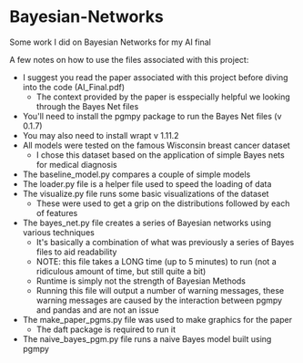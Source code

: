 # Bayesian-Networks
Some work I did on Bayesian Networks for my AI final

A few notes on how to use the files associated with this project:

+ I suggest you read the paper associated with this project before diving into the code (AI_Final.pdf)
    + The context provided by the paper is esspecially helpful we looking through the Bayes Net files
+ You'll need to install the pgmpy package to run the Bayes Net files (v 0.1.7)
+ You may also need to install wrapt v 1.11.2
+ All models were tested on the famous Wisconsin breast cancer dataset
    + I chose this dataset based on the application of simple Bayes nets for medical diagnosis
+ The baseline_model.py compares a couple of simple models
+ The loader.py file is a helper file used to speed the loading of data
+ The visualize.py file runs some basic visualizations of the dataset
    + These were used to get a grip on the distributions followed by each of features
+ The bayes_net.py file creates a series of Bayesian networks using various techniques
    + It's basically a combination of what was previously a series of Bayes files to aid readability
    + NOTE: this file takes a LONG time (up to 5 minutes) to run (not a ridiculous amount of time, but still quite a bit)
    + Runtime is simply not the strength of Bayesian Methods
    + Running this file will output a number of warning messages, these warning messages are caused by the interaction between pgmpy and pandas and are not an issue
+ The make_paper_pgms.py file was used to make graphics for the paper
    + The daft package is required to run it
+ The naive_bayes_pgm.py file runs a naive Bayes model built using pgmpy